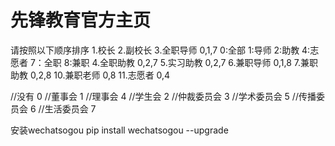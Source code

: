 # 先锋教育官方主页


请按照以下顺序排序
  1.校长
  2.副校长
  3.全职导师   0,1,7        0:全部 1:导师 2:助教 4:志愿者 7：全职 8:兼职
  4.全职助教   0,2,7
  5.实习助教   0,2,7
  6.兼职导师   0,1,8
  7.兼职助教   0,2,8
  10.兼职老师  0,8
  11.志愿者    0,4





//没有 0
//董事会 1
//理事会 4
//学生会 2
//仲裁委员会 3
//学术委员会 5
//传播委员会 6
//生活委员会 7


安装wechatsogou
pip install wechatsogou --upgrade



